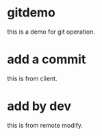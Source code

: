 # gitdemo
this is a demo for git operation.
# add a commit
this is from client.
# add by dev
this is from remote modify.
